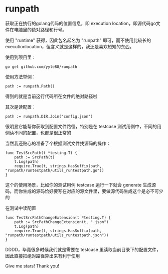 # runpath
获取正在执行的golang代码的位置信息，即 execution location，即源代码go文件在电脑里的绝对路径和行号。

使用 "runtime" 获得，因此包名起名为 "runpath" 即可，而不使用比较长的 executionlocation，但含义就是这样的，我还是喜欢短短的东西。

使用到项目里：
```shell
go get github.com/yyle88/runpath
```

使用方法举例：
```
path := runpath.Path()
```
得到的就是当前这行代码所在文件的绝对路径啦

其次是读配置：
```
path := runpath.DIR.Join("config.json")
```
很明显它能帮你获取到配置文件路径，特别是在 testcase 测试用例中，不同的用例读不同的配置，也都是很正常的

当然我还贴心的准备了个根据测试文件找源码的操作：
```
func TestSrcPath(t *testing.T) {
    path := SrcPath(t)
    t.Log(path)
    require.True(t, strings.HasSuffix(path, "runpath/runtestpath/utils_runtestpath.go"))
}
```
这个的使用场景，比如你的测试用例 testcase 运行一下就会 generate 生成源码，而你生成的源码恰好要写在对应的源文件里，要做源代码生成这个是必不可少的

在测试中读配置
```
func TestSrcPathChangeExtension(t *testing.T) {
    path := SrcPathChangeExtension(t, ".json")
    t.Log(path)
    require.True(t, strings.HasSuffix(path, "runpath/runtestpath/utils_runtestpath.json"))
}
```
DDDD，毕竟很多时候我们就是需要在 testcase 里读取当前目录下的配置文件，因此直接把绝对路径算出来有利于使用

Give me stars! Thank you!
